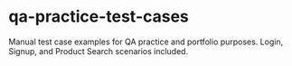 # qa-practice-test-cases
Manual test case examples for QA practice and portfolio purposes. Login, Signup, and Product Search scenarios included.

